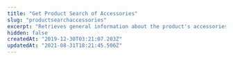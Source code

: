```yaml
---
title: "Get Product Search of Accessories"
slug: "productsearchaccessories"
excerpt: "Retrieves general information about the product's accessories."
hidden: false
createdAt: "2019-12-30T03:21:07.203Z"
updatedAt: "2021-08-31T18:21:45.506Z"
---
```

